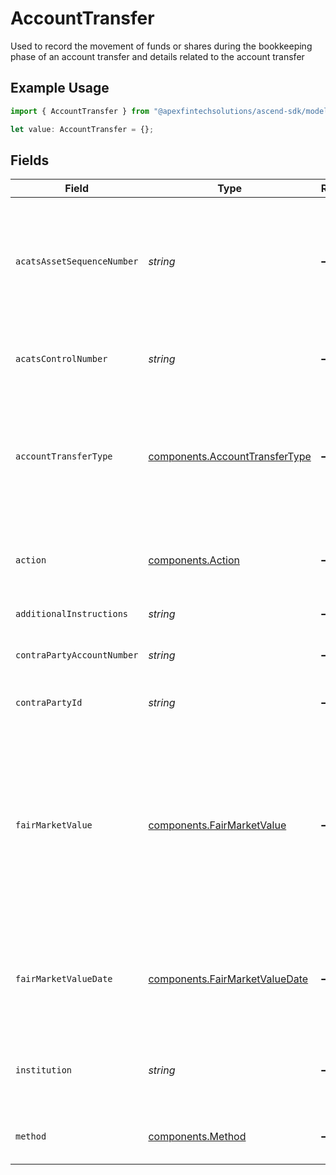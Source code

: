# AccountTransfer

Used to record the movement of funds or shares during the bookkeeping phase of an account transfer and details related to the account transfer

## Example Usage

```typescript
import { AccountTransfer } from "@apexfintechsolutions/ascend-sdk/models/components";

let value: AccountTransfer = {};
```

## Fields

| Field                                                                                                                                                              | Type                                                                                                                                                               | Required                                                                                                                                                           | Description                                                                                                                                                        | Example                                                                                                                                                            |
| ------------------------------------------------------------------------------------------------------------------------------------------------------------------ | ------------------------------------------------------------------------------------------------------------------------------------------------------------------ | ------------------------------------------------------------------------------------------------------------------------------------------------------------------ | ------------------------------------------------------------------------------------------------------------------------------------------------------------------ | ------------------------------------------------------------------------------------------------------------------------------------------------------------------ |
| `acatsAssetSequenceNumber`                                                                                                                                         | *string*                                                                                                                                                           | :heavy_minus_sign:                                                                                                                                                 | sequence number assigned by the DTCC ACATS transfer system for each asset transferred                                                                              | 20240424178509                                                                                                                                                     |
| `acatsControlNumber`                                                                                                                                               | *string*                                                                                                                                                           | :heavy_minus_sign:                                                                                                                                                 | the unique transfer Identifier assigned by NSCC                                                                                                                    | 20240360002172                                                                                                                                                     |
| `accountTransferType`                                                                                                                                              | [components.AccountTransferType](../../models/components/accounttransfertype.md)                                                                                   | :heavy_minus_sign:                                                                                                                                                 | The type of asset movement being performed within the lifecycle of an account transfer process                                                                     | FULL_ACCOUNT_TRANSFER                                                                                                                                              |
| `action`                                                                                                                                                           | [components.Action](../../models/components/action.md)                                                                                                             | :heavy_minus_sign:                                                                                                                                                 | Indicates whether the account transfer is incoming or outgoing                                                                                                     | INCOMING                                                                                                                                                           |
| `additionalInstructions`                                                                                                                                           | *string*                                                                                                                                                           | :heavy_minus_sign:                                                                                                                                                 | Free form text field                                                                                                                                               | Account Transfer instruction                                                                                                                                       |
| `contraPartyAccountNumber`                                                                                                                                         | *string*                                                                                                                                                           | :heavy_minus_sign:                                                                                                                                                 | account number at the contra firm                                                                                                                                  | DBtvTOGIqBu5Pmz9Y14laM6G5jWTACMvwCV22nLYteo                                                                                                                        |
| `contraPartyId`                                                                                                                                                    | *string*                                                                                                                                                           | :heavy_minus_sign:                                                                                                                                                 | contra party identifier                                                                                                                                            | 9999                                                                                                                                                               |
| `fairMarketValue`                                                                                                                                                  | [components.FairMarketValue](../../models/components/fairmarketvalue.md)                                                                                           | :heavy_minus_sign:                                                                                                                                                 | Total value of the securities being transferred. Used for sponsored transfers activity to ensure cost basis is accurately moved with the assets to the new account | {<br/>"value": "0.25"<br/>}                                                                                                                                        |
| `fairMarketValueDate`                                                                                                                                              | [components.FairMarketValueDate](../../models/components/fairmarketvaluedate.md)                                                                                   | :heavy_minus_sign:                                                                                                                                                 | Date from which the asset was valued and used in the fair market value calculation                                                                                 | {<br/>"day": 28,<br/>"month": 7,<br/>"year": 2025<br/>}                                                                                                            |
| `institution`                                                                                                                                                      | *string*                                                                                                                                                           | :heavy_minus_sign:                                                                                                                                                 | Contra party institution for the account transfer                                                                                                                  | Schwab                                                                                                                                                             |
| `method`                                                                                                                                                           | [components.Method](../../models/components/method.md)                                                                                                             | :heavy_minus_sign:                                                                                                                                                 | the method used for the account transfer                                                                                                                           | ACATS                                                                                                                                                              |